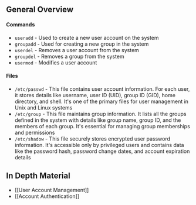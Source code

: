 ## General Overview

#### Commands

- `useradd` - Used to create a new user account on the system
- `groupadd` - Used for creating a new group in the system
- `userdel` - Removes a user account from the system
- `groupdel` - Removes a group from the system
- `usermod` - Modifies a user account
#### Files

- `/etc/passwd` - This file contains user account information. For each user, it stores details like username, user ID (UID), group ID (GID), home directory, and shell. It's one of the primary files for user management in Unix and Linux systems
- `/etc/group` - This file maintains group information. It lists all the groups defined in the system with details like group name, group ID, and the members of each group. It's essential for managing group memberships and permissions
- `/etc/shadow` - This file securely stores encrypted user password information. It's accessible only by privileged users and contains data like the password hash, password change dates, and account expiration details

## In Depth Material

- [[User Account Management]]
- [[Account Authentication]]